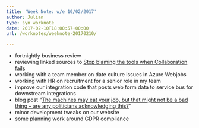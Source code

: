 ```yaml
---
title: 'Week Note: w/e 10/02/2017'
author: Julian
type: syn_worknote
date: 2017-02-10T18:00:57+00:00
url: /worknotes/weeknote-20170210/

---
```

  * fortnightly business review
  * reviewing linked sources to [Stop blaming the tools when Collaboration fails][1]
  * working with a team member on date culture issues in Azure Webjobs
  * working with HR on recruitment for a senior role in my team
  * improve our integration code that posts web form data to service bus for downstream integrations
  * blog post &#8220;[The machines may eat your job, but that might not be a bad thing – are any politicians acknowledging this?][2]&#8220;
  * minor development tweaks on our website
  * some planning work around GDPR compliance

 [1]: http://www.elsua.net/2016/12/07/stop-blaming-the-tools-when-collaboration-fails/
 [2]: https://www.synesthesia.co.uk/2017/02/07/machines-will-eat-your-job/